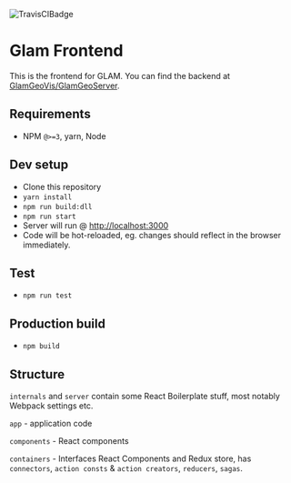 ![TravisCIBadge](https://travis-ci.org/GlamGeoVis/GlamGeoMap.svg?branch=master)

# Glam Frontend
This is the frontend for GLAM. You can find the backend at [GlamGeoVis/GlamGeoServer](https://github.com/GlamGeoVis/GlamGeoServer).

## Requirements
* NPM `@>=3`, yarn, Node

## Dev setup
* Clone this repository
* `yarn install`
* `npm run build:dll`
* `npm run start`
* Server will run @ [http://localhost:3000](http://localhost:3000)
* Code will be hot-reloaded, eg. changes should reflect in the browser immediately.

## Test
* `npm run test`

## Production build
* `npm build`

## Structure
`internals` and `server` contain some React Boilerplate stuff, most notably Webpack settings etc.

`app` - application code

`components` - React components

`containers` - Interfaces React Components and Redux store, has `connectors`, `action consts` & `action creators`, `reducers`, `sagas`.
